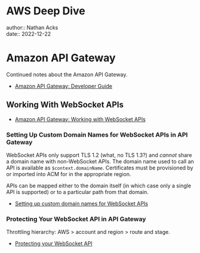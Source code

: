 # AWS Deep Dive

author:: Nathan Acks  
date:: 2022-12-22

# Amazon API Gateway

Continued notes about the Amazon API Gateway.

* [Amazon API Gateway: Developer Guide](https://docs.aws.amazon.com/apigateway/latest/developerguide/welcome.html)

## Working With WebSocket APIs

* [Amazon API Gateway: Working with WebSocket APIs](https://docs.aws.amazon.com/apigateway/latest/developerguide/apigateway-websocket-api.html)

### Setting Up Custom Domain Names for WebSocket APIs in API Gateway

WebSocket APIs only support TLS 1.2 (what, no TLS 1.3?) and *cannot* share a domain name with non-WebSocket APIs. The domain name used to call an API is available as `$context.domainName`. Certificates must be provisioned by or imported into ACM for in the appropriate region.

APIs can be mapped either to the domain itself (in which case only a single API is supported) or to a particular path from that domain.

* [Setting up custom domain names for WebSocket APIs](https://docs.aws.amazon.com/apigateway/latest/developerguide/websocket-api-custom-domain-names.html)

### Protecting Your WebSocket API in API Gateway

Throttling hierarchy: AWS > account and region > route and stage.

* [Protecting your WebSocket API](https://docs.aws.amazon.com/apigateway/latest/developerguide/websocket-api-protect.html)

<!--

# AWS Deep Dive

author:: Nathan Acks  
date:: 2022-12-27

# Amazon API Gateway

Continued notes about the Amazon API Gateway.

* [Amazon API Gateway: Developer Guide](https://docs.aws.amazon.com/apigateway/latest/developerguide/welcome.html)

## Security

* [Security in Amazon API Gateway](https://docs.aws.amazon.com/apigateway/latest/developerguide/security.html)

### Data Encryption in Amazon API Gateway

Interesting - AWS maintains FIPS-specific endpoints for use by organizations that require FIPS compliance. (In other words, FIPS is less of an "option" in AWS and more of a "parallel infrastructure".)

Tag and *all* free-form fields are basically considered non-confidential in AWS. This is a big contrast to something like GitHub (and many other services), which supplies a functionality specifically for storing sensitive/secret information.

==xxx==

* [Data encryption in Amazon API Gateway](https://docs.aws.amazon.com/apigateway/latest/developerguide/data-protection-encryption.html)

## Tagging

==xxx==

* [Tagging your API Gateway Resources](https://docs.aws.amazon.com/apigateway/latest/developerguide/apigateway-tagging.html)

## API References

==xxx==

* [Amazon API Gateway: API References](https://docs.aws.amazon.com/apigateway/latest/developerguide/api-ref.html)

## Quotas and Important Notes

==xxx==

* [Amazon API Gateway Quotas and Important Notes](https://docs.aws.amazon.com/apigateway/latest/developerguide/limits.html)

# AWS KMS Cryptographic Details

==xxx==

## Introduction

==xxx==

* [Introduction to the Cryptographic Details of AWS KMS](https://docs.aws.amazon.com/kms/latest/cryptographic-details/intro.html)

## AWS Key Management Service Foundations

==xxx==

* [AWS Key Management Service Foundations](https://docs.aws.amazon.com/kms/latest/cryptographic-details/foundation.html)

## Use Cases

==xxx==

* [AWS KMS Use Cases](https://docs.aws.amazon.com/kms/latest/cryptographic-details/use-cases.html)

## AWS KMS Keys

==xxx==

* [Working with AWS KMS Keys](https://docs.aws.amazon.com/kms/latest/cryptographic-details/kms-keys.html)

## Customer Data Operations

==xxx==

* [AWS Key Management Service: Customer Data Operations](https://docs.aws.amazon.com/kms/latest/cryptographic-details/customer-data-operations.html)

## AWS KMS Internal Operations

==xxx==

* [AWS KMS Internal Operations](https://docs.aws.amazon.com/kms/latest/cryptographic-details/kms-internals.html)

# AWS Well-Architected Framework

==xxx==

## Abstract and Introduction

==xxx==

* [AWS Well-Architected Framework](https://docs.aws.amazon.com/wellarchitected/latest/framework/welcome.html)

## The Pillars of the Framework

==xxx==

* [AWS Well-Architected Framework: The Pillars of the Framework](https://docs.aws.amazon.com/wellarchitected/latest/framework/the-pillars-of-the-framework.html)

## The Review Process

==xxx==

* [AWS Well-Architected Framework: The Review Process](https://docs.aws.amazon.com/wellarchitected/latest/framework/the-review-process.html)

## Conclusion

==xxx==

* [AWS Well-Architected Framework: Conclusion](https://docs.aws.amazon.com/wellarchitected/latest/framework/conclusion.html)

## Questions and Best Practices

==xxx==

* [AWS Well-Architected Framework: Questions and Best Practices](https://docs.aws.amazon.com/wellarchitected/latest/framework/appendix.html)

# Signature Version 4 Signing Process

==xxx==

* [Signature Version 4 Signing Process](https://docs.aws.amazon.com/general/latest/gr/signature-version-4.html)

## Changes in Signature Version 4

==xxx==

* [Changes in Signature Version 4](https://docs.aws.amazon.com/general/latest/gr/sigv4_changes.html)

## Signature Version 4 Request Elements

==xxx==

* [Elements of an AWS Signature Version 4 Request](https://docs.aws.amazon.com/general/latest/gr/sigv4_elements.html)

## Signing AWS Requests

==xxx==

* [Signing AWS Requests with Signature Version 4](https://docs.aws.amazon.com/general/latest/gr/sigv4_signing.html)

## Handling Dates

==xxx==

* [Handling Dates in Signature Version 4](https://docs.aws.amazon.com/general/latest/gr/sigv4-date-handling.html)

## How to Derive a Signing Key

==xxx==

* [Examples of How to Derive a Signing Key for Signature Version 4](https://docs.aws.amazon.com/general/latest/gr/signature-v4-examples.html)

## Signing Examples

==xxx==

* [Examples of the Complete Signature Version 4 Signing Process](https://docs.aws.amazon.com/general/latest/gr/sigv4-signed-request-examples.html)

## Troubleshooting

==xxx==

* [Troubleshooting AWS Signature Version 4 Errors](https://docs.aws.amazon.com/general/latest/gr/signature-v4-troubleshooting.html)

# AWS Networking Example

==xxx==

* [AWS - Networking Example](https://ardsec.blogspot.com/2018/09/networking-in-aws.html)

# AWS Developer Tools

==xxx==

* [AWS - Developer Tools](https://ardsec.blogspot.com/2018/09/devops-in-aws.html)

# AWS Compute Services

==xxx==

* [AWS - Compute Services](https://ardsec.blogspot.com/2019/05/aws-compute-services.html)

# AWS Container Services

==xxx==

* [AWS - Container Services](https://ardsec.blogspot.com/2019/05/aws-compute-container-services.html)

# AWS Storage Services

==xxx==

* [AWS - Storage Services](https://ardsec.blogspot.com/2019/05/aws-storage-services.html)

# AWS Database Services

==xxx==

* [AWS - Database Services](https://ardsec.blogspot.com/2019/05/aws-database-services.html)

# AWS Migration Services

==xxx==

* [AWS - Migration Services](https://ardsec.blogspot.com/2019/05/aws-migration-service.html)

# AWS Networking Services

==xxx==

* [AWS - Networking Services](https://ardsec.blogspot.com/2019/05/aws-networking-services.html)

# AWS Security, Identity, and Compliance

==xxx==

* [AWS - Security, Identity, and Compliance](https://ardsec.blogspot.com/2019/06/aws-security-identity-and-compliance.html)

-->

<!-- (Walk through Learning Path 2 on the internal wiki.) -->

<!-- Finish up the TryHackMe: Jr. Penetration Tester "Supplements" -->

<!--

# PortSwigger Web Security Academy

(There are 210 total labs. I should try to do them all.)

(Maybe I should just get the Burp Suite Certified Practitioner at this point? See: <https://portswigger.net/web-security/certification>.)

* [PortSwigger: Web Security Academy](https://portswigger.net/web-security/learning-path)

## SQL Injection

## Authentication

## Directory Traversal

## Command Injection

## Business Logic Vulnerabilities

## Information Disclosure

## Access Control

## File Upload Vulnerabilities

## Server-Side Request Forgery (SSRF)

## XXE Injection

## Cross-Site Scripting (XSS)

## Cross-Site Request Forgery (CSRF)

## Cross-Origin Resource Sharing (CORS)

## Clickjacking

## DOM-Based Vulnerabilites

## WebSockets

## Insecure Deserialization

## Server-Side Template Injection

## Web Cache Poisoning

## HTTP Host Header Attacks

## HTTP Request Smuggling

## OAuth Authentication

-->

<!-- Resume my normally planned learning path. -->